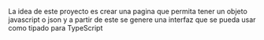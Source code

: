 La idea de este proyecto es crear una pagina que permita tener un objeto javascript o json y a partir de este se genere una interfaz que se pueda usar como tipado para TypeScript
